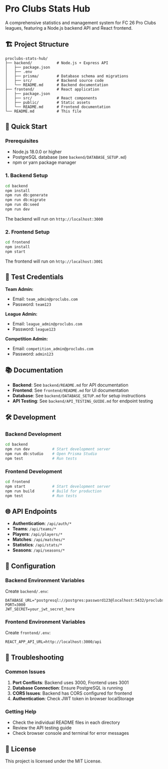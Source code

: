 # Pro Clubs Stats Hub

A comprehensive statistics and management system for FC 26 Pro Clubs leagues, featuring a Node.js backend API and React frontend.

## 🏗️ Project Structure

```
proclubs-stats-hub/
├── backend/           # Node.js + Express API
│   ├── package.json
│   ├── .env
│   ├── prisma/        # Database schema and migrations
│   ├── src/           # Backend source code
│   └── README.md      # Backend documentation
├── frontend/          # React application
│   ├── package.json
│   ├── src/           # React components
│   ├── public/        # Static assets
│   └── README.md      # Frontend documentation
└── README.md          # This file
```

## 🚀 Quick Start

### **Prerequisites**

- Node.js 18.0.0 or higher
- PostgreSQL database (see `backend/DATABASE_SETUP.md`)
- npm or yarn package manager

### **1. Backend Setup**

```bash
cd backend
npm install
npm run db:generate
npm run db:migrate
npm run db:seed
npm run dev
```

The backend will run on `http://localhost:3000`

### **2. Frontend Setup**

```bash
cd frontend
npm install
npm start
```

The frontend will run on `http://localhost:3001`

## 🔐 Test Credentials

**Team Admin:**

- Email: `team_admin@proclubs.com`
- Password: `team123`

**League Admin:**

- Email: `league_admin@proclubs.com`
- Password: `league123`

**Competition Admin:**

- Email: `competition_admin@proclubs.com`
- Password: `admin123`

## 📚 Documentation

- **Backend**: See `backend/README.md` for API documentation
- **Frontend**: See `frontend/README.md` for UI documentation
- **Database**: See `backend/DATABASE_SETUP.md` for setup instructions
- **API Testing**: See `backend/API_TESTING_GUIDE.md` for endpoint testing

## 🛠️ Development

### **Backend Development**

```bash
cd backend
npm run dev          # Start development server
npm run db:studio    # Open Prisma Studio
npm test             # Run tests
```

### **Frontend Development**

```bash
cd frontend
npm start            # Start development server
npm run build        # Build for production
npm test             # Run tests
```

## 🌐 API Endpoints

- **Authentication**: `/api/auth/*`
- **Teams**: `/api/teams/*`
- **Players**: `/api/players/*`
- **Matches**: `/api/matches/*`
- **Statistics**: `/api/stats/*`
- **Seasons**: `/api/seasons/*`

## 🔧 Configuration

### **Backend Environment Variables**

Create `backend/.env`:

```env
DATABASE_URL="postgresql://postgres:password123@localhost:5432/proclubs_stats"
PORT=3000
JWT_SECRET=your_jwt_secret_here
```

### **Frontend Environment Variables**

Create `frontend/.env`:

```env
REACT_APP_API_URL=http://localhost:3000/api
```

## 🚨 Troubleshooting

### **Common Issues**

1. **Port Conflicts**: Backend uses 3000, Frontend uses 3001
2. **Database Connection**: Ensure PostgreSQL is running
3. **CORS Issues**: Backend has CORS configured for frontend
4. **Authentication**: Check JWT token in browser localStorage

### **Getting Help**

- Check the individual README files in each directory
- Review the API testing guide
- Check browser console and terminal for error messages

## 📄 License

This project is licensed under the MIT License.
